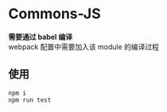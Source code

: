 # Commons-JS
**需要通过 babel 编译**
<br/>
webpack 配置中需要加入该 module 的编译过程

## 使用
```
npm i
npm run test
```